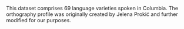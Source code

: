 This dataset comprises 69 language varieties spoken in Columbia. The orthography profile was originally created by Jelena Prokić and further modified for our purposes.
